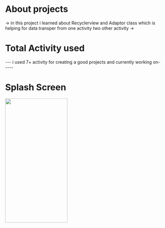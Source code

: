 # About projects
-> in this project i learned about Recyclerview and Adaptor class which is helping for data transper from one activity two other activity ->
# Total Activity used
 --- i used 7+ activity for creating a good projects and currently working on-----
 # Splash Screen
 <img src="D:\DownloadsGoogle\splashscreen.jpeg"  width="200" height="400" />
